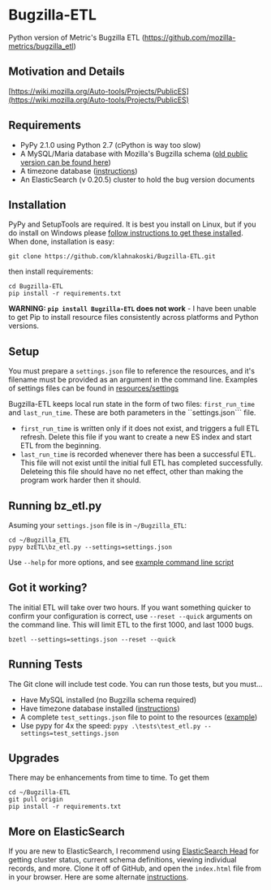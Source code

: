 
Bugzilla-ETL
============

Python version of Metric's Bugzilla ETL (https://github.com/mozilla-metrics/bugzilla_etl)

Motivation and Details
----------------------

[https://wiki.mozilla.org/Auto-tools/Projects/PublicES](https://wiki.mozilla.org/Auto-tools/Projects/PublicES)

Requirements
------------

  * PyPy 2.1.0 using Python 2.7  (cPython is way too slow)
  * A MySQL/Maria database with Mozilla's Bugzilla schema ([old public version can be found here](http://people.mozilla.com/~mhoye/bugzilla/))
  * A timezone database ([instructions](./tests/resources/mySQL/README.md))
  * An ElasticSearch (v 0.20.5) cluster to hold the bug version documents

Installation
------------

PyPy and SetupTools are required.  It is best you install on Linux, but if you do install on Windows please [follow instructions to get these installed](https://github.com/klahnakoski/pyLibrary#windows-7-install-instructions-for-python).  When done, installation is easy:

    git clone https://github.com/klahnakoski/Bugzilla-ETL.git

then install requirements:

    cd Bugzilla-ETL
    pip install -r requirements.txt

**WARNING: ```pip install Bugzilla-ETL``` does not work** - I have been unable to get Pip to install resource files consistently across platforms and Python versions.

Setup
-----

You must prepare a ```settings.json``` file to reference the resources, and it's filename must be provided as an argument in the command line. Examples of settings files can be found in [resources/settings](resources/settings)

Bugzilla-ETL keeps local run state in the form of two files: ```first_run_time``` and ```last_run_time```.  These are both parameters in the ``settings.json``` file.

  * ```first_run_time``` is written only if it does not exist, and triggers a full ETL refresh.  Delete this file if you want to create a new ES index and start ETL from the beginning.
  * ```last_run_time``` is recorded whenever there has been a successful ETL.  This file will not exist until the initial full ETL has completed successfully.  Deleteing this file should have no net effect, other than making the program work harder then it should.

Running bz_etl.py
------------------

Asuming your ```settings.json``` file is in ```~/Bugzilla_ETL```:

    cd ~/Bugzilla_ETL
    pypy bzETL\bz_etl.py --settings=settings.json

Use ```--help``` for more options, and see [example command line script](resources/scripts/bz_etl.bat)

Got it working?
--------------

The initial ETL will take over two hours.  If you want something quicker to confirm your configuration is correct, use ```--reset --quick``` arguments on the command line.   This will limit ETL to the first 1000, and last 1000 bugs.

    bzetl --settings=settings.json --reset --quick


Running Tests
-------------

The Git clone will include test code.  You can run those tests, but you must...

  * Have MySQL installed (no Bugzilla schema required)
  * Have timezone database installed ([instructions](./tests/resources/mySQL/README.md))
  * A complete ```test_settings.json``` file to point to the resources ([example](./resources/settings/test_settings_example.json))
  * Use pypy for 4x the speed: ```pypy .\tests\test_etl.py --settings=test_settings.json```

Upgrades
--------

There may be enhancements from time to time.  To get them

    cd ~/Bugzilla-ETL
    git pull origin
    pip install -r requirements.txt


More on ElasticSearch
---------------------

If you are new to ElasticSearch, I recommend using [ElasticSearch Head](https://github.com/mobz/elasticsearch-head)
for getting cluster status, current schema definitions, viewing individual
records, and more.  Clone it off of GitHub, and open the ```index.html``` file
from in your browser.  Here are some alternate [instructions](http://mobz.github.io/elasticsearch-head/).
